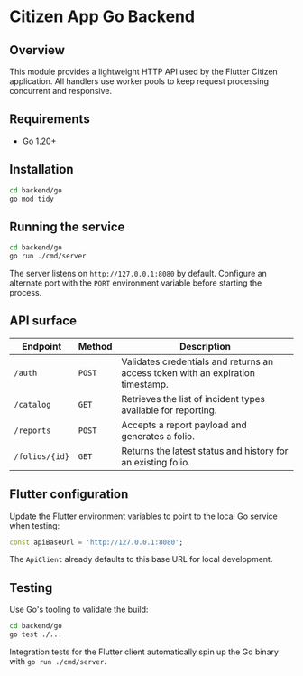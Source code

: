 # Citizen App Go Backend

## Overview
This module provides a lightweight HTTP API used by the Flutter Citizen application. All handlers use worker pools to keep request processing concurrent and responsive.

## Requirements
- Go 1.20+

## Installation
```bash
cd backend/go
go mod tidy
```

## Running the service
```bash
cd backend/go
go run ./cmd/server
```

The server listens on `http://127.0.0.1:8080` by default. Configure an alternate port with the `PORT` environment variable before starting the process.

## API surface
| Endpoint | Method | Description |
| --- | --- | --- |
| `/auth` | `POST` | Validates credentials and returns an access token with an expiration timestamp. |
| `/catalog` | `GET` | Retrieves the list of incident types available for reporting. |
| `/reports` | `POST` | Accepts a report payload and generates a folio. |
| `/folios/{id}` | `GET` | Returns the latest status and history for an existing folio. |

## Flutter configuration
Update the Flutter environment variables to point to the local Go service when testing:

```dart
const apiBaseUrl = 'http://127.0.0.1:8080';
```

The `ApiClient` already defaults to this base URL for local development.

## Testing
Use Go's tooling to validate the build:

```bash
cd backend/go
go test ./...
```

Integration tests for the Flutter client automatically spin up the Go binary with `go run ./cmd/server`.
